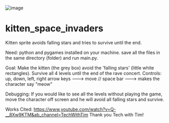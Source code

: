 ![image](https://github.com/cottoncandydeluxe/kitten_space_invaders/assets/114254829/58e348c1-291b-4732-99ec-967e0f31ade3)


# kitten_space_invaders
Kitten sprite avoids falling stars and tries to survive until the end. 

Need: python and pygames installed on your machine. 
      save all the files in the same directory (folder) and run main.py.

Goal: Make the kitten (the grey box) avoid the 'falling stars' (little white rectangles). Survive all 4 levels until the end of the rave concert.
Controls: up, down, left, right arrow keys ---> move // 
          space bar ---> makes the character say "meow"     

Debugging: If you would like to see all the levels without playing the game, move the character off screen and he will avoid all falling stars and survive.           


Works Cited: https://www.youtube.com/watch?v=Q-__8Xw9KTM&ab_channel=TechWithTim
Thank you Tech with Tim!
